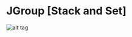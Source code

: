 # JGroup [Stack and Set]
![alt tag](https://raw.github.com/adwisatya/SIMLE-IRC-CHAT-JGROUPS/tree/master/Simple_IRC_Jgroups/1.png)